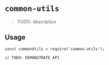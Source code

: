# `common-utils`

> TODO: description

## Usage

```
const commonUtils = require('common-utils');

// TODO: DEMONSTRATE API
```
